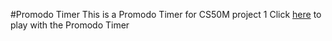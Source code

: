 #Promodo Timer
This is a Promodo Timer for CS50M project 1
Click [here](https://snack.expo.io/@git/github.com/incenger/CS50M:Week04/project1) to play with the Promodo Timer
